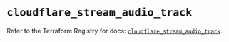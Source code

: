 # `cloudflare_stream_audio_track`

Refer to the Terraform Registry for docs: [`cloudflare_stream_audio_track`](https://registry.terraform.io/providers/cloudflare/cloudflare/5.0.0/docs/resources/stream_audio_track).
